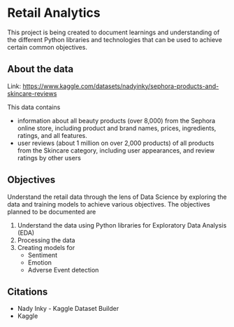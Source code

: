 # Retail Analytics
This project is being created to document learnings and understanding of the different Python libraries and technologies that can be used to achieve certain common objectives.

## About the data
Link: https://www.kaggle.com/datasets/nadyinky/sephora-products-and-skincare-reviews

This data contains
  - information about all beauty products (over 8,000) from the Sephora online store, including product and brand names, prices, ingredients, ratings, and all features.
  - user reviews (about 1 million on over 2,000 products) of all products from the Skincare category, including user appearances, and review ratings by other users

## Objectives
Understand the retail data through the lens of Data Science by exploring the data and training models to achieve various objectives. The objectives planned to be documented are 
  1. Understand the data using Python libraries for Exploratory Data Analysis (EDA)
  2. Processing the data
  3. Creating models for
     * Sentiment
     * Emotion
     * Adverse Event detection
    
## Citations
* Nady Inky - Kaggle Dataset Builder
* Kaggle
